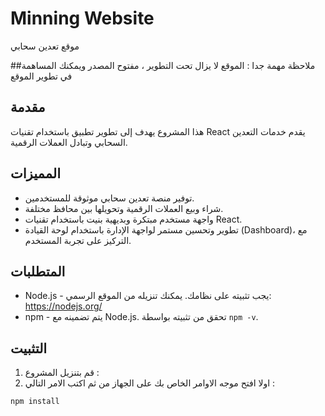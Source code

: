 # Minning Website

موقع تعدين سحابي 

##ملاحظة مهمة جدا : 
الموقع لا يزال تحت التطوير ، مفتوح المصدر ويمكنك المساهمة في تطوير الموقع
## مقدمة

هذا المشروع يهدف إلى تطوير تطبيق باستخدام تقنيات React يقدم خدمات التعدين السحابي وتبادل العملات الرقمية.

## المميزات

- توفير منصة تعدين سحابي موثوقة للمستخدمين.
- شراء وبيع العملات الرقمية وتحويلها بين محافظ مختلفة.
- واجهة مستخدم مبتكرة وبديهية بنيت باستخدام تقنيات React.
- تطوير وتحسين مستمر لواجهة الإدارة باستخدام لوحة القيادة (Dashboard)، مع التركيز على تجربة المستخدم.

## المتطلبات

- Node.js - يجب تثبيته على نظامك. يمكنك تنزيله من الموقع الرسمي: https://nodejs.org/
- npm - يتم تضمينه مع Node.js. تحقق من تثبيته بواسطة `npm -v`.

## التثبيت

1. قم بتنزيل المشروع :
2. اولا افتح موجه الاوامر الخاص بك على الجهاز من ثم اكتب الامر التالي  :
   

```bash
npm install 

